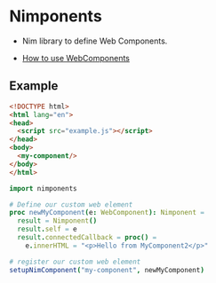 # Nimponents

- Nim library to define Web Components.

- [How to use WebComponents](https://developer.mozilla.org/en-US/docs/Web/API/Web_components)


## Example

```html
<!DOCTYPE html>
<html lang="en">
<head>
  <script src="example.js"></script>
</head>
<body>
  <my-component/>
</body>
</html> 
```

```nim
import nimponents

# Define our custom web element
proc newMyComponent(e: WebComponent): Nimponent =
  result = Nimponent()
  result.self = e
  result.connectedCallback = proc() =
    e.innerHTML = "<p>Hello from MyComponent2</p>"

# register our custom web element
setupNimComponent("my-component", newMyComponent)
```